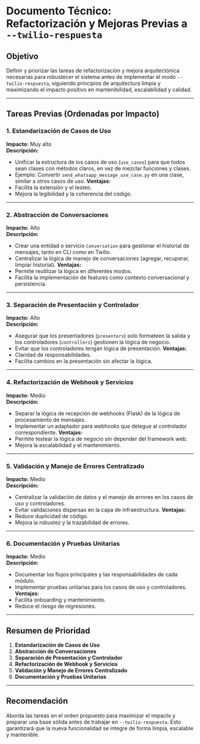 # Documento Técnico: Refactorización y Mejoras Previas a `--twilio-respuesta`

## Objetivo

Definir y priorizar las tareas de refactorización y mejora arquitectónica necesarias para robustecer el sistema antes de implementar el modo `--twilio-respuesta`, siguiendo principios de arquitectura limpia y maximizando el impacto positivo en mantenibilidad, escalabilidad y calidad.

---

## Tareas Previas (Ordenadas por Impacto)

### 1. Estandarización de Casos de Uso
**Impacto:** Muy alto  
**Descripción:**  
- Unificar la estructura de los casos de uso (`use_cases`) para que todos sean clases con métodos claros, en vez de mezclar funciones y clases.
- Ejemplo: Convertir `send_whatsapp_message_use_case.py` en una clase, similar a otros casos de uso.
**Ventajas:**  
- Facilita la extensión y el testeo.
- Mejora la legibilidad y la coherencia del código.

---

### 2. Abstracción de Conversaciones
**Impacto:** Alto  
**Descripción:**  
- Crear una entidad o servicio `Conversation` para gestionar el historial de mensajes, tanto en CLI como en Twilio.
- Centralizar la lógica de manejo de conversaciones (agregar, recuperar, limpiar historial).
**Ventajas:**  
- Permite reutilizar la lógica en diferentes modos.
- Facilita la implementación de features como contexto conversacional y persistencia.

---

### 3. Separación de Presentación y Controlador
**Impacto:** Alto  
**Descripción:**  
- Asegurar que los presentadores (`presenters`) solo formateen la salida y los controladores (`controllers`) gestionen la lógica de negocio.
- Evitar que los controladores tengan lógica de presentación.
**Ventajas:**  
- Claridad de responsabilidades.
- Facilita cambios en la presentación sin afectar la lógica.

---

### 4. Refactorización de Webhook y Servicios
**Impacto:** Medio  
**Descripción:**  
- Separar la lógica de recepción de webhooks (Flask) de la lógica de procesamiento de mensajes.
- Implementar un adaptador para webhooks que delegue al controlador correspondiente.
**Ventajas:**  
- Permite testear la lógica de negocio sin depender del framework web.
- Mejora la escalabilidad y el mantenimiento.

---

### 5. Validación y Manejo de Errores Centralizado
**Impacto:** Medio  
**Descripción:**  
- Centralizar la validación de datos y el manejo de errores en los casos de uso y controladores.
- Evitar validaciones dispersas en la capa de infraestructura.
**Ventajas:**  
- Reduce duplicidad de código.
- Mejora la robustez y la trazabilidad de errores.

---

### 6. Documentación y Pruebas Unitarias
**Impacto:** Medio  
**Descripción:**  
- Documentar los flujos principales y las responsabilidades de cada módulo.
- Implementar pruebas unitarias para los casos de uso y controladores.
**Ventajas:**  
- Facilita onboarding y mantenimiento.
- Reduce el riesgo de regresiones.

---

## Resumen de Prioridad

1. **Estandarización de Casos de Uso**
2. **Abstracción de Conversaciones**
3. **Separación de Presentación y Controlador**
4. **Refactorización de Webhook y Servicios**
5. **Validación y Manejo de Errores Centralizado**
6. **Documentación y Pruebas Unitarias**

---

## Recomendación

Aborda las tareas en el orden propuesto para maximizar el impacto y preparar una base sólida antes de trabajar en `--twilio-respuesta`. Esto garantizará que la nueva funcionalidad se integre de forma limpia, escalable y mantenible.